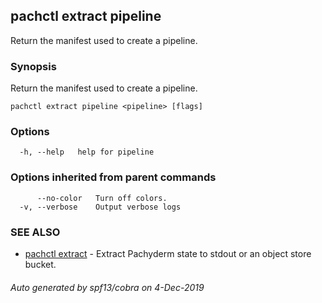 ## pachctl extract pipeline

Return the manifest used to create a pipeline.

### Synopsis

Return the manifest used to create a pipeline.

```
pachctl extract pipeline <pipeline> [flags]
```

### Options

```
  -h, --help   help for pipeline
```

### Options inherited from parent commands

```
      --no-color   Turn off colors.
  -v, --verbose    Output verbose logs
```

### SEE ALSO

* [pachctl extract](pachctl_extract.md)	 - Extract Pachyderm state to stdout or an object store bucket.

###### Auto generated by spf13/cobra on 4-Dec-2019
